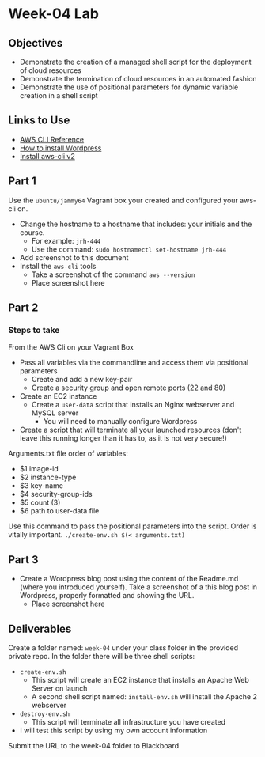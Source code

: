 # Week-04 Lab

## Objectives

* Demonstrate the creation of a managed shell script for the deployment of cloud resources
* Demonstrate the termination of cloud resources in an automated fashion
* Demonstrate the use of positional parameters for dynamic variable creation in a shell script

## Links to Use

* [AWS CLI Reference](https://awscli.amazonaws.com/v2/documentation/api/latest/reference/index.html "webpage aws cli sdk")
* [How to install Wordpress](https://developer.wordpress.org/advanced-administration/before-install/howto-install/ "webpage for installing Wordpress")
* [Install aws-cli v2](https://docs.aws.amazon.com/cli/latest/userguide/getting-started-install.html "webpage how to install aws-cli v2")

## Part 1

Use the `ubuntu/jammy64` Vagrant box your created and configured your aws-cli on.

* Change the hostname to a hostname that includes: your initials and the course.
  * For example: `jrh-444`
  * Use the command: `sudo hostnamectl set-hostname jrh-444`
* Add screenshot to this document
* Install the `aws-cli` tools
  * Take a screenshot of the command `aws --version`
  * Place screenshot here

## Part 2

### Steps to take

From the AWS Cli on your Vagrant Box

* Pass all variables via the commandline and access them via positional parameters
  * Create and add a new key-pair
  * Create a security group and open remote ports (22 and 80)
* Create an EC2 instance 
  * Create a `user-data` script that installs an Nginx webserver and MySQL server
    * You will need to manually configure Wordpress
* Create a script that will terminate all your launched resources (don't leave this running longer than it has to, as it is not very secure!)

Arguments.txt file order of variables:

* $1 image-id
* $2 instance-type
* $3 key-name
* $4 security-group-ids
* $5 count (3)
* $6 path to user-data file

Use this command to pass the positional parameters into the script. Order is vitally important. `./create-env.sh $(< arguments.txt)`

## Part 3

* Create a Wordpress blog post using the content of the Readme.md (where you introduced yourself). Take a screenshot of a this blog post in Wordpress, properly formatted and showing the URL.
  * Place screenshot here

## Deliverables

Create a folder named: `week-04` under your class folder in the provided private repo. In the folder there will be three shell scripts:

* `create-env.sh`
  * This script will create an EC2 instance that installs an Apache Web Server on launch
  * A second shell script named: `install-env.sh` will install the Apache 2 webserver
* `destroy-env.sh`
  * This script will terminate all infrastructure you have created
* I will test this script by using my own account information

Submit the URL to the week-04 folder to Blackboard
